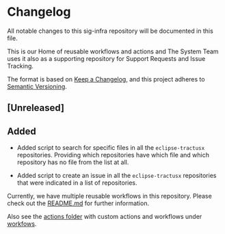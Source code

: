 # Changelog

All notable changes to this sig-infra repository  will be documented in this file.

This is our Home of reusable workflows and actions and The System Team uses it also as a supporting repository for Support Requests and Issue Tracking.

The format is based on [Keep a Changelog](https://keepachangelog.com/en/1.0.0/),
and this project adheres to [Semantic Versioning](https://semver.org/spec/v2.0.0.html).

## [Unreleased]

## Added

- Added script to search for specific files in all the `eclipse-tractusx` repositories. Providing which repositories have which file and which repository has no file from the list at all.

- Added script to create an issue in all the `eclipse-tractusx` repositories that were indicated in a list of repositories.

Currently, we have multiple reusable workflows in this repository. Please check out the [README.md](README.md) for further information.

Also see the [actions folder](.github/actions) with custom actions and workflows under [workfows](.github/workflows).
